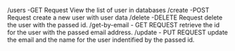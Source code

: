 /users -GET Request View the list of user in databases
/create -POST Request create a new user with user data
/delete -DELETE Request delete the user with the passed id.
/get-by-email - GET REQUEST retrieve the id for the user with the passed email address.
/update  - PUT REQUEST update the email and the name for the user indentified by the passed id.